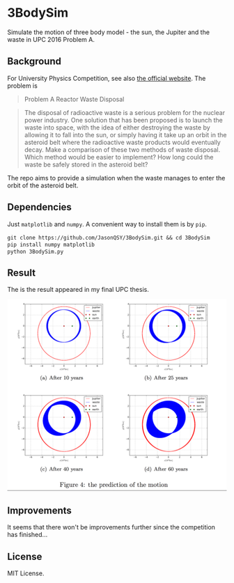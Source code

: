 # 3BodySim

Simulate the motion of three body model - the sun, the Jupiter and the waste in UPC 2016 Problem A.

## Background

For University Physics Competition, see also [the official website](http://www.uphysicsc.com/2016contest.html). The problem is

> Problem A Reactor Waste Disposal

> The disposal of radioactive waste is a serious problem for the nuclear power industry.  One solution that has been proposed is to launch the waste into space, with the idea of either destroying the waste by allowing it to fall into the sun, or simply having it take up an orbit in the asteroid belt where the radioactive waste products would eventually decay.  Make a comparison of these two methods of waste disposal.  Which method would be easier to implement?  How long could the waste be safely stored in the asteroid belt?

The repo aims to provide a simulation when the waste manages to enter the orbit of the asteroid belt.

## Dependencies

Just `matplotlib` and `numpy`. A convenient way to install them is by `pip`.

```
git clone https://github.com/JasonQSY/3BodySim.git && cd 3BodySim
pip install numpy matplotlib
python 3BodySim.py
```

## Result

The is the result appeared in my final UPC thesis.

![result](result.png)

## Improvements

It seems that there won't be improvements further since the competition has finished...

## License

MIT License.
